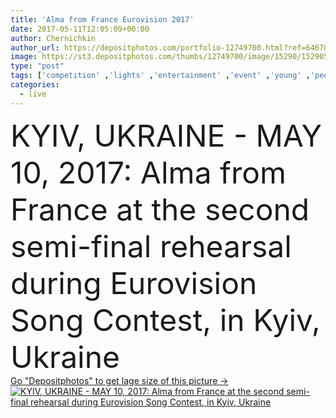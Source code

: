 ```yaml
---
title: 'Alma from France Eurovision 2017'
date: 2017-05-11T12:05:09+00:00
author: Chernichkin
author_url: https://depositphotos.com/portfolio-12749700.html?ref=64678756
image: https://st3.depositphotos.com/thumbs/12749700/image/15290/152905912/api_thumb_450.jpg?forcejpeg=true
type: "post"
tags: ['competition' ,'lights' ,'entertainment' ,'event' ,'young' ,'people' ,'spring' ,'european' ,'festival' ,'screen' ,'live' ,'music' ,'musical' ,'singer' ,'stage' ,'france' ,'ukraine' ,'song' ,'concert' ,'famous' ,'europe' ,'broadcasting' ,'Contest' ,'international' ,'union' ,'popular' ,'annual' ,'Kyiv' ,'fans' ,'ukrainian' ,'2017' ,'eurovision' ,'requiem' ,'alma' ,'iec' ,'eurovision song contest' ,'eurovision 2017' ,'Eurovision participants' ]
categories: 
  - live
---
```

<div aling="center">
            <font size="60"> KYIV, UKRAINE - MAY 10, 2017:  Alma from France at the second semi-final rehearsal during Eurovision Song Contest, in Kyiv, Ukraine</font>   
</div>
<div>
    <a href='https://depositphotos.com/152905912/stock-photo-alma-from-france-eurovision-2017.html?ref=64678756' target=_blank > Go "Depositphotos" to get lage size of this picture ->
        <img href='https://depositphotos.com/152905912/stock-photo-alma-from-france-eurovision-2017.html?ref=64678756' src='https://st3.depositphotos.com/12749700/15290/i/950/depositphotos_152905912-stock-photo-alma-from-france-eurovision-2017.jpg?forcejpeg=true' alt='KYIV, UKRAINE - MAY 10, 2017:  Alma from France at the second semi-final rehearsal during Eurovision Song Contest, in Kyiv, Ukraine' >
    </a>
</div>
